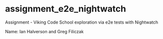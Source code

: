 # assignment_e2e_nightwatch

Assignment - Viking Code School exploration via e2e tests with Nightwatch

Name: Ian Halverson and Greg Filiczak

